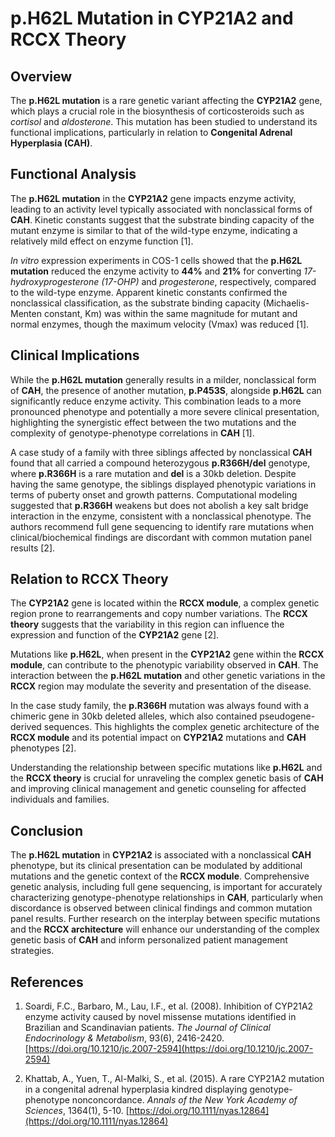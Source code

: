 # **p.H62L Mutation in CYP21A2 and RCCX Theory**

## **Overview**

The **p.H62L mutation** is a rare genetic variant affecting the **CYP21A2** gene, which plays a crucial role in the biosynthesis of corticosteroids such as *cortisol* and *aldosterone*. This mutation has been studied to understand its functional implications, particularly in relation to **Congenital Adrenal Hyperplasia (CAH)**.

## **Functional Analysis**

The **p.H62L mutation** in the **CYP21A2** gene impacts enzyme activity, leading to an activity level typically associated with nonclassical forms of **CAH**. Kinetic constants suggest that the substrate binding capacity of the mutant enzyme is similar to that of the wild-type enzyme, indicating a relatively mild effect on enzyme function [1].

*In vitro* expression experiments in COS-1 cells showed that the **p.H62L mutation** reduced the enzyme activity to **44%** and **21%** for converting *17-hydroxyprogesterone (17-OHP)* and *progesterone*, respectively, compared to the wild-type enzyme. Apparent kinetic constants confirmed the nonclassical classification, as the substrate binding capacity (Michaelis-Menten constant, Km) was within the same magnitude for mutant and normal enzymes, though the maximum velocity (Vmax) was reduced [1].

## **Clinical Implications**

While the **p.H62L mutation** generally results in a milder, nonclassical form of **CAH**, the presence of another mutation, **p.P453S**, alongside **p.H62L** can significantly reduce enzyme activity. This combination leads to a more pronounced phenotype and potentially a more severe clinical presentation, highlighting the synergistic effect between the two mutations and the complexity of genotype-phenotype correlations in **CAH** [1].

A case study of a family with three siblings affected by nonclassical **CAH** found that all carried a compound heterozygous **p.R366H/del** genotype, where **p.R366H** is a rare mutation and **del** is a 30kb deletion. Despite having the same genotype, the siblings displayed phenotypic variations in terms of puberty onset and growth patterns. Computational modeling suggested that **p.R366H** weakens but does not abolish a key salt bridge interaction in the enzyme, consistent with a nonclassical phenotype. The authors recommend full gene sequencing to identify rare mutations when clinical/biochemical findings are discordant with common mutation panel results [2].

## **Relation to RCCX Theory**

The **CYP21A2** gene is located within the **RCCX module**, a complex genetic region prone to rearrangements and copy number variations. The **RCCX theory** suggests that the variability in this region can influence the expression and function of the **CYP21A2** gene [2].

Mutations like **p.H62L**, when present in the **CYP21A2** gene within the **RCCX module**, can contribute to the phenotypic variability observed in **CAH**. The interaction between the **p.H62L mutation** and other genetic variations in the **RCCX** region may modulate the severity and presentation of the disease.

In the case study family, the **p.R366H** mutation was always found with a chimeric gene in 30kb deleted alleles, which also contained pseudogene-derived sequences. This highlights the complex genetic architecture of the **RCCX module** and its potential impact on **CYP21A2** mutations and **CAH** phenotypes [2].

Understanding the relationship between specific mutations like **p.H62L** and the **RCCX theory** is crucial for unraveling the complex genetic basis of **CAH** and improving clinical management and genetic counseling for affected individuals and families.

## **Conclusion**

The **p.H62L mutation** in **CYP21A2** is associated with a nonclassical **CAH** phenotype, but its clinical presentation can be modulated by additional mutations and the genetic context of the **RCCX module**. Comprehensive genetic analysis, including full gene sequencing, is important for accurately characterizing genotype-phenotype relationships in **CAH**, particularly when discordance is observed between clinical findings and common mutation panel results. Further research on the interplay between specific mutations and the **RCCX architecture** will enhance our understanding of the complex genetic basis of **CAH** and inform personalized patient management strategies.

## **References**

1. Soardi, F.C., Barbaro, M., Lau, I.F., et al. (2008). Inhibition of CYP21A2 enzyme activity caused by novel missense mutations identified in Brazilian and Scandinavian patients. *The Journal of Clinical Endocrinology & Metabolism*, 93(6), 2416-2420. [https://doi.org/10.1210/jc.2007-2594](https://doi.org/10.1210/jc.2007-2594)

2. Khattab, A., Yuen, T., Al-Malki, S., et al. (2015). A rare CYP21A2 mutation in a congenital adrenal hyperplasia kindred displaying genotype-phenotype nonconcordance. *Annals of the New York Academy of Sciences*, 1364(1), 5-10. [https://doi.org/10.1111/nyas.12864](https://doi.org/10.1111/nyas.12864)
